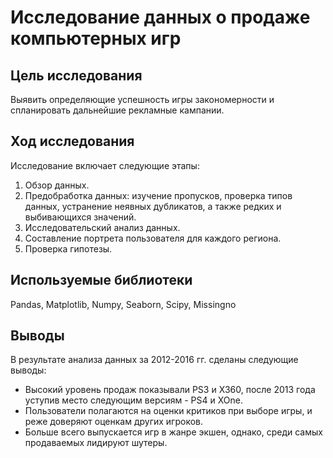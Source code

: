 # Исследование данных о продаже компьютерных игр

## Цель исследования

Выявить определяющие успешность игры закономерности и спланировать дальнейшие рекламные кампании.

## Ход исследования

Исследование включает следующие этапы:

1. Обзор данных.
2. Предобработка данных: изучение пропусков, проверка типов данных, устранение неявных дубликатов, а также редких и выбивающихся значений.
3. Исследовательский анализ данных.
4. Составление портрета пользователя для каждого региона.
5. Проверка гипотезы.

## Используемые библиотеки

Pandas, Matplotlib, Numpy, Seaborn, Scipy, Missingno

## Выводы

В результате анализа данных за 2012-2016 гг. сделаны следующие выводы:

- Высокий уровень продаж показывали PS3 и X360, после 2013 года уступив место следующим версиям - PS4 и XOne.
- Пользователи полагаются на оценки критиков при выборе игры, и реже доверяют оценкам других игроков.
- Больше всего выпускается игр в жанре экшен, однако, среди самых продаваемых лидируют шутеры.

